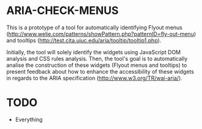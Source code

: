 ARIA-CHECK-MENUS
================
This is a prototype of a tool for automatically identifying Flyout menus (http://www.welie.com/patterns/showPattern.php?patternID=fly-out-menu) and tooltips (http://test.cita.uiuc.edu/aria/tooltip/tooltip1.php).

Initially, the tool will solely identify the widgets using JavaScript DOM analysis and CSS rules analysis. Then, the tool's goal is to automatically analise the construction of these widgets (Flyout menus and tooltips) to present feedback about how to enhance the accessibility of these widgets in regards to the ARIA specification (http://www.w3.org/TR/wai-aria/).

TODO
====
- Everything
